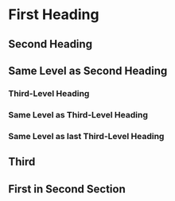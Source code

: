 
# First Heading


## Second Heading

## Same Level as Second Heading

### Third-Level Heading

### Same Level as Third-Level Heading

### Same Level as last Third-Level Heading

## Third


## First in Second Section




